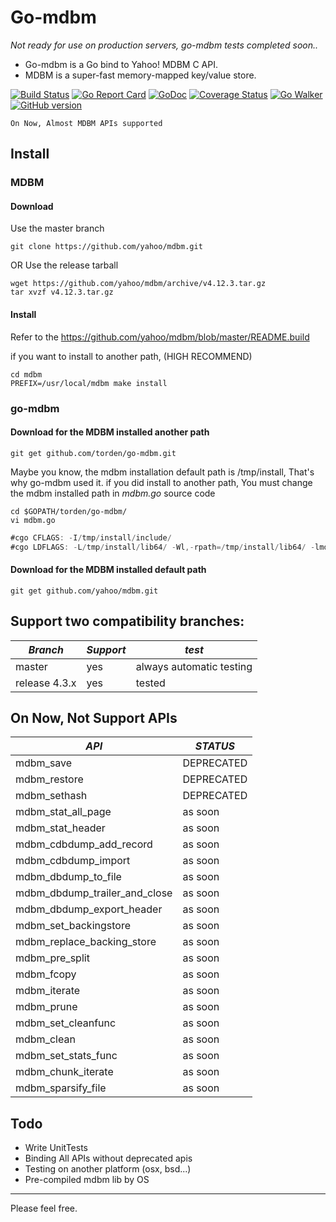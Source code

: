 # Go-mdbm

*Not ready for use on production servers, go-mdbm tests completed soon..*


- Go-mdbm is a Go bind to Yahoo! MDBM C API.
- MDBM is a super-fast memory-mapped key/value store.

[![Build Status](https://travis-ci.org/torden/go-mdbm.svg?branch=develop)](https://travis-ci.org/torden/go-mdbm)
[![Go Report Card](https://goreportcard.com/badge/github.com/torden/go-mdbm)](https://goreportcard.com/report/github.com/torden/go-mdbm)
[![GoDoc](https://godoc.org/github.com/torden/go-mdbm?status.svg)](https://godoc.org/github.com/torden/go-mdbm)
[![Coverage Status](https://coveralls.io/repos/github/torden/go-mdbm/badge.svg?branch=develop)](https://coveralls.io/github/torden/go-mdbm?branch=develop)
[![Go Walker](http://gowalker.org/api/v1/badge)](https://gowalker.org/github.com/torden/go-mdbm)
[![GitHub version](https://badge.fury.io/gh/torden%2Fgo-mdbm.svg)](https://badge.fury.io/gh/torden%2Fgo-mdbm)

```
On Now, Almost MDBM APIs supported
```


## Install

### MDBM

#### Download

Use the master branch
```
git clone https://github.com/yahoo/mdbm.git
```
OR Use the release tarball
```
wget https://github.com/yahoo/mdbm/archive/v4.12.3.tar.gz
tar xvzf v4.12.3.tar.gz
```

#### Install

Refer to the https://github.com/yahoo/mdbm/blob/master/README.build

if you want to install to another path, (HIGH RECOMMEND)
```
cd mdbm
PREFIX=/usr/local/mdbm make install
```


### go-mdbm

#### Download for the MDBM installed another path

```
git get github.com/torden/go-mdbm.git
```

Maybe you know, the mdbm installation default path is /tmp/install, That's why go-mdbm used it.
if you did install to another path, You must  change the mdbm installed path in *mdbm.go* source code

```shell
cd $GOPATH/torden/go-mdbm/
vi mdbm.go
```

```go
#cgo CFLAGS: -I/tmp/install/include/
#cgo LDFLAGS: -L/tmp/install/lib64/ -Wl,-rpath=/tmp/install/lib64/ -lmdbm
```

#### Download for the MDBM installed default path

```
git get github.com/yahoo/mdbm.git
```


## Support two compatibility branches:

|*Branch*|*Support*|*test*|
|---|---|---|
|master|yes|always automatic testing|
|release 4.3.x|yes|tested|



## On Now, Not Support APIs

|*API*|*STATUS*|
|---|---|
|mdbm_save|DEPRECATED|
|mdbm_restore|DEPRECATED|
|mdbm_sethash|DEPRECATED|
|mdbm_stat_all_page|as soon|
|mdbm_stat_header|as soon|
|mdbm_cdbdump_add_record|as soon|
|mdbm_cdbdump_import|as soon|
|mdbm_dbdump_to_file|as soon|
|mdbm_dbdump_trailer_and_close|as soon|
|mdbm_dbdump_export_header|as soon|
|mdbm_set_backingstore|as soon|
|mdbm_replace_backing_store|as soon|
|mdbm_pre_split|as soon|
|mdbm_fcopy|as soon|
|mdbm_iterate|as soon|
|mdbm_prune|as soon|
|mdbm_set_cleanfunc|as soon|
|mdbm_clean|as soon|
|mdbm_set_stats_func|as soon|
|mdbm_chunk_iterate|as soon|
|mdbm_sparsify_file|as soon|


## Todo

* Write UnitTests
* Binding All APIs without deprecated apis
* Testing on another platform (osx, bsd...)
* Pre-compiled mdbm lib by OS

---
Please feel free.